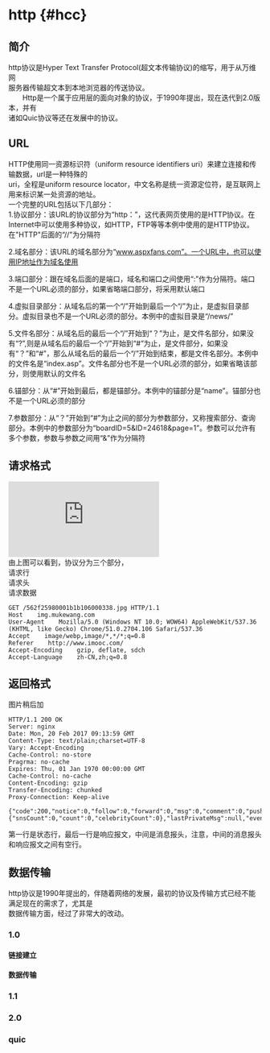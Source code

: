 # http {#hcc}

## 简介

http协议是Hyper Text Transfer Protocol\(超文本传输协议\)的缩写，用于从万维网  
服务器传输超文本到本地浏览器的传送协议。  
  Http是一个属于应用层的面向对象的协议，于1990年提出，现在迭代到2.0版本，并有  
诸如Quic协议等还在发展中的协议。

## URL

HTTP使用同一资源标识符（uniform resource identifiers uri）来建立连接和传输数据，url是一种特殊的  
uri，全程是uniform resource locator，中文名称是统一资源定位符，是互联网上用来标识某一处资源的地址。  
一个完整的URL包括以下几部分：  
1.协议部分：该URL的协议部分为“http：”，这代表网页使用的是HTTP协议。在Internet中可以使用多种协议，如HTTP，FTP等等本例中使用的是HTTP协议。在"HTTP"后面的“//”为分隔符

2.域名部分：该URL的域名部分为“www.aspxfans.com”。一个URL中，也可以使用IP地址作为域名使用

3.端口部分：跟在域名后面的是端口，域名和端口之间使用“:”作为分隔符。端口不是一个URL必须的部分，如果省略端口部分，将采用默认端口

4.虚拟目录部分：从域名后的第一个“/”开始到最后一个“/”为止，是虚拟目录部分。虚拟目录也不是一个URL必须的部分。本例中的虚拟目录是“/news/”

5.文件名部分：从域名后的最后一个“/”开始到“？”为止，是文件名部分，如果没有“?”,则是从域名后的最后一个“/”开始到“\#”为止，是文件部分，如果没有“？”和“\#”，那么从域名后的最后一个“/”开始到结束，都是文件名部分。本例中的文件名是“index.asp”。文件名部分也不是一个URL必须的部分，如果省略该部分，则使用默认的文件名

6.锚部分：从“\#”开始到最后，都是锚部分。本例中的锚部分是“name”。锚部分也不是一个URL必须的部分

7.参数部分：从“？”开始到“\#”为止之间的部分为参数部分，又称搜索部分、查询部分。本例中的参数部分为“boardID=5&ID=24618&page=1”。参数可以允许有多个参数，参数与参数之间用“&”作为分隔符

## 请求格式

![http请求格式](https://github.com/whodarewin/knowledge_hierarchy/blob/master/high_performance/agreement/http_request.md)  
由上图可以看到，协议分为三个部分，  
请求行  
请求头  
请求数据

```
GET /562f25980001b1b106000338.jpg HTTP/1.1
Host    img.mukewang.com
User-Agent    Mozilla/5.0 (Windows NT 10.0; WOW64) AppleWebKit/537.36 (KHTML, like Gecko) Chrome/51.0.2704.106 Safari/537.36
Accept    image/webp,image/*,*/*;q=0.8
Referer    http://www.imooc.com/
Accept-Encoding    gzip, deflate, sdch
Accept-Language    zh-CN,zh;q=0.8
```

## 返回格式

图片稍后加

```
HTTP/1.1 200 OK
Server: nginx
Date: Mon, 20 Feb 2017 09:13:59 GMT
Content-Type: text/plain;charset=UTF-8
Vary: Accept-Encoding
Cache-Control: no-store
Pragrma: no-cache
Expires: Thu, 01 Jan 1970 00:00:00 GMT
Cache-Control: no-cache
Content-Encoding: gzip
Transfer-Encoding: chunked
Proxy-Connection: Keep-alive

{"code":200,"notice":0,"follow":0,"forward":0,"msg":0,"comment":0,"pushMsg":null,"friend":{"snsCount":0,"count":0,"celebrityCount":0},"lastPrivateMsg":null,"event":0,"newProgramCount":0,"createDJRadioCount":0,"newTheme":true}
```

第一行是状态行，最后一行是响应报文，中间是消息报头，注意，中间的消息报头和响应报文之间有空行。

## 数据传输

http协议是1990年提出的，伴随着网络的发展，最初的协议及传输方式已经不能满足现在的需求了，尤其是  
数据传输方面，经过了非常大的改动。

### 1.0

#### 链接建立

#### 数据传输

### 1.1

### 2.0

### quic



